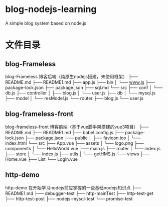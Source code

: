 # blog-nodejs-learning
A simple blog system based on node.js

# 文件目录

## blog-Frameless
blog-Frameless  博客后端（纯原生nodejs搭建，未使用框架）
├── README.md
├── README1.md
├── app.js
├── bin
│   └── www.js
├── package-lock.json
├── package.json
├── sql.md
└── src
    ├── conf
    │   └── db.js
    ├── controller
    │   ├── blog.js
    │   └── user.js
    ├── db
    │   └── mysql.js
    ├── model
    │   └── resModel.js
    └── router
        ├── blog.js
        └── user.js


## blog-frameless-front
blog-frameless-front 博客前端（基于vue脚手架搭建的vue3项目）
├── README.md
├── README1.md
├── babel.config.js
├── package-lock.json
├── package.json
├── public
│   ├── favicon.ico
│   └── index.html
└── src
    ├── App.vue
    ├── assets
    │   └── logo.png
    ├── components
    │   └── HelloWorld.vue
    ├── main.js
    ├── router
    │   └── index.js
    ├── store
    │   └── index.js
    ├── utils
    │   └── getHMS.js
    └── views
        ├── Home.vue
        ├── List
        └── Login.vue

## http-demo
http-demo 在开始学习nodejs前应掌握的一些基础nodejs知识点
├── README1.md
├── debugger-test
├── http-mainTest
├── http-test-get
├── http-test-post
├── nodejs-mysql-test
└── promise-test
